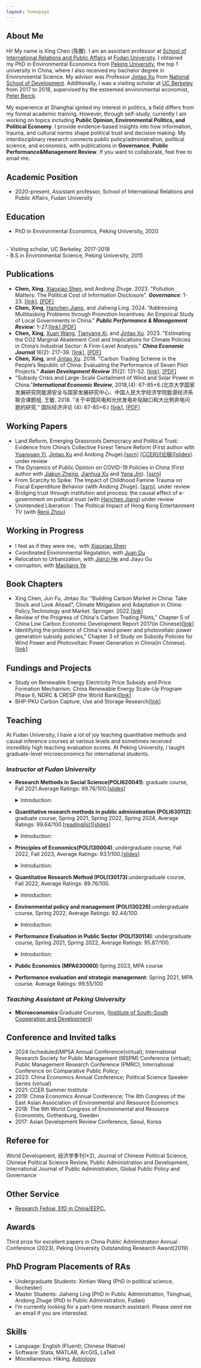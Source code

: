 ```yaml
---
layout: homepage
---
```


## About Me

Hi! My name is Xing Chen (陈醒). I am an assistant professor at [School of International Relations and Public Affairs](https://sirpa.fudan.edu.cn/) at [Fudan University](https://www.fudan.edu.cn/en/). I obtained my PhD in Environmental Economics from [Peking University](https://english.pku.edu.cn/), the top 1 university in China, where I also received my bachelor degree in Environmental Science. My advisor was Professor [Jintao Xu](https://en.nsd.pku.edu.cn/faculty/fulltime/x/239550.htm) from [National School of Development](https://en.nsd.pku.edu.cn/index.htm). Additionally, I was a visiting scholar at [UC Berkeley](https://are.berkeley.edu/) from 2017 to 2018, supervised by the esteemed environmental economist, [Peter Berck](https://are.berkeley.edu/users/peter-berck).

My experience at Shanghai ignited my interest in politics, a field differs from my formal academic training. However, through self-study, currently I am working on topics including **Public Opinion, Environmental Politics, and Political Economy**. I provide evidence-based insights into how information, trauma, and cultural norms shape political trust and decision making. My interdisciplinary research connects public policy/administration, political science, and economics, with publications in  **Governance**, **Public Performance&Management Review**. If you want to collaborate, feel free to email me.

## Academic Position
-  2020-present, Assistant professor, School of International Relations and Public Affairs, Fudan University
 
## Education
- PhD in Environmental Economics, Peking University, 2020
<br>
- Visiting scholar, UC Berkeley, 2017-2018
<br>
- B.S.in Environmental Science, Peking University, 2015


## Publications
- **Chen, Xing**, [Xiaoxiao Shen](https://xiaoxiaoshen.co/), and Andong Zhuge. 2023. "Pollution Matters: The Political Cost of Information Disclosure". ***Governance***: 1-23. [[link]](https://onlinelibrary.wiley.com/doi/10.1111/gove.12847), [[PDF]](https://www.dropbox.com/scl/fi/ioegdz93cav9s4qj3gatq/pollution_trust_governance.pdf?rlkey=txcla4ewh4f09sbqgmmesq3dl&dl=0)
- **Chen, Xing**, [Hanchen Jiang](http://schpa.uibe.edu.cn/szdw/xxjs/dpa/409af343e573423d9fecc98e39474c7e.htm), and Jiaheng Ling. 2024. “Addressing Multitasking Problems through Promotion Incentives: An Empirical Study of Local Governments in China.” ***Public Performance & Management Review***: 1–27.[[link]](https://www.tandfonline.com/doi/full/10.1080/15309576.2024.2302390),[[PDF]](https://www.dropbox.com/scl/fi/9nskogo75r9z4o62lx6sz/border_promotion_PPMR.pdf?rlkey=ie83bzz2kpf3v5jy68f1rlzsl&dl=0)
- **Chen, Xing**, [Xuan Wang](https://scholar.google.com/citations?user=WmLziy0AAAAJ&hl=en), [Tianyang Xi](https://www.xitianyang.com/), and [Jintao Xu](https://en.nsd.pku.edu.cn/faculty/fulltime/x/239550.htm). 2023. "Estimating the CO2 Marginal Abatement Cost and Implications for Climate Policies in China’s Industrial Sector: A Firm-Level Analysis." ***China Economic Journal*** 16(2): 217–39. [[link]](https://www.tandfonline.com/doi/abs/10.1080/17538963.2023.2244281), [[PDF]](https://www.dropbox.com/scl/fi/gr3vm1ktbbhjp03tt9elj/Estimating-the-CO2-marginal-abatement-cost-and-implications-for-climate-policies-in-China-s-industrial-sector-A-firm-level-analysis.pdf?rlkey=onayf0x48pwa3tymmfw2seom5&dl=0)
- **Chen, Xing**, and [Jintao Xu](https://en.nsd.pku.edu.cn/faculty/fulltime/x/239550.htm). 2018. "Carbon Trading Scheme in the People’s Republic of China: Evaluating the Performance of Seven Pilot Projects." ***Asian Development Review*** 35(2): 131–52. [[link]](https://direct.mit.edu/adev/article/35/2/131/9958/Carbon-Trading-Scheme-in-the-People-s-Republic-of), [[PDF]](https://www.dropbox.com/scl/fi/i9uh9jhm752v6jiooa93r/1.ADR.pdf?rlkey=zje9pc6y9tl5eqqq2pwmvwxe4&dl=0)
- "Subsidy Crisis and Large-Scale Curtailment of Wind and Solar Power in China."***International Economic Review***, 2018,(4): 67-85+6.(北京大学国家发展研究院能源安全与国家发展研究中心、中国人民大学经济学院能源经济系联合课题组, 王敏. 2018. “关于中国风电和光伏发电补贴缺口和大比例弃电问题的研究.” 国际经济评论 (4): 67-85+6.) [[link]](https://oversea.cnki.net/KCMS/detail/detail.aspx?dbcode=CJFD&dbname=CJFDLAST2018&filename=GJPP201804005&uniplatform=OVERSEA&v=MY23A1ckSLSZTyb5XPa4j7QkPXk3Y_fQJAJsdN2Jp5kwko9MWWXZVS7HRJIIzrBd), [[PDF]](https://www.dropbox.com/scl/fi/hrryf7cbds9y7ppkarfr2/2..pdf?rlkey=pl94l7x84ecwsjk6zj76z2clh&dl=0)

## Working Papers
- Land Reform, Emerging Grassroots Democracy and Political Trust: Evidence from China’s Collective Forest Tenure Reform (First author  with [Yuanyuan Yi](https://nsd.pku.edu.cn/szdw/yjyxl/y6/515466.htm#), [Jintao Xu](https://nsd.pku.edu.cn/szdw/qzjs/x/262188.htm) and Andong Zhuge).[[ssrn]](https://papers.ssrn.com/sol3/papers.cfm?abstract_id=4569967) [[CCER讨论稿]](https://nsd.pku.edu.cn/cbw/tlg1/tlg2023/532016.htm)[[slides]](https://www.dropbox.com/scl/fi/o7tx7fdd3x5c5ai8t8bb9/democracy.pdf?rlkey=qrj4w4arrqbkjodd9td8wq86d&dl=0). under review
- The Dynamics of Public Opinion on COVID-19 Policies in China
 (First author  with [Jiakun Zheng](https://scholar.google.com/citations?hl=zh-CN&user=c-6NWRcAAAAJ), [Jianhua Xu](https://www.ghd.pku.edu.cn/English/People/Faculty_fe5100f8d50a4875a92ad8991380a172/X_fe5100f8d50a4875a92ad8991380a172/XUjianhua/index.blk.htm) and [Yana Jin](http://scholar.pku.edu.cn/yjin/bio)). [[ssrn]](https://papers.ssrn.com/sol3/papers.cfm?abstract_id=4667162) 
- From Scarcity to Spike: The Impact of Childhood Famine Trauma on Fiscal Expenditure Behavior (with Andong Zhuge). [[ssrn]](https://papers.ssrn.com/sol3/papers.cfm?abstract_id=4646240). under review
- Bridging trust through institution and process: the causal effect of e-government on political trust (with [Hanchen Jiang](http://schpa.uibe.edu.cn/szdw/xxjs/dpa/409af343e573423d9fecc98e39474c7e.htm)).under review
- Unintended Liberation : The Political Impact of Hong Kong Entertainment TV (with [Renji Zhou](https://ii.umich.edu/ii/people/all/r/renjizh.html))
  
## Working in Progress
- I feel as if they were me，with [Xiaoxiao Shen](https://xiaoxiaoshen.co/)
- Coordinated Environmental Regulation, with [Juan Du](https://faculty.ecnu.edu.cn/_s35/dj2_23449/main.psp)
- Relocation to Urbanization, with [Jianzi He](https://igpp.fudan.edu.cn/igppen/e6/02/c20933a386562/page.htm) and Jiayu Gu
- corruption, with [Maoliang Ye](https://www.sustech.edu.cn/en/faculties/yemaoliang.html)
  
## Book Chapters
- Xing Chen, Jun Fu, Jintao Xu: "Building Carbon Market in China: Take Stock and Look Ahead", Climate Mitigation and Adaptation in China: Policy,Technology and Market.  Springer. 2022.[[link]](https://link.springer.com/book/10.1007/978-981-16-4310-1)
- Review of the Progress of China's Carbon Trading Pilots," Chapter 5 of China Low Carbon Economic Development Report 2017(in Chinese)[[link]](https://www.pishu.com.cn/skwx_ps/bookdetail?SiteID=14&ID=9313611)
- Identifying the problems of China's wind power and photovoltaic power generation subsidy policies," Chapter 3 of Study on Subsidy Policies for Wind Power and Photovoltaic Power Generation in China(in Chinese).[[link]](http://www.csspw.com.cn/booksdetail_15923_2075299_0.jhtml)


## Fundings and Projects
- Study on Renewable Energy Electricity Price Subsidy and Price Formation Mechanism. China Renewable Energy Scale-Up Program Phase II, NDRC & CRESP (the World Bank)[[link]](https://projects.worldbank.org/en/projects-operations/project-detail/P127033?lang=en)
- BHP-PKU Carbon Capture, Use and Storage Research[[link]](https://www.nsd.pku.edu.cn/ccus/ccus/project/271707.htm)


## Teaching
At Fudan University, I have a lot of joy teaching quantitative methods and causal inference courses at various levels and sometimes received incredibly high teaching evaluation scores. At Peking University, I taught graduate-level microeconomics for international students. 
### *Instructor at Fudan University*
- **Research Methods in Social Science(POLI620041)**: graduate course, Fall 2021 Average Ratings: 99.76/100.[[slides]](https://www.dropbox.com/scl/fo/v3s13hmyw4n4zntshz8lj/h?rlkey=e3he03k7m7b3hhcpzev13dgop&dl=0)
  <details><summary>Introduction:</summary>
  This course will prepare newly admitted graduate students for other quantitative analysis courses offered in the Politics/Public Administration department and elsewhere. Students will learn basic probability and statistics, as well as programming using Stata. Course is equivalent to intermediate econometrics, covering cross-sectional data analysis.
  </details>
- **Quantitative research methods in public administration (POLI630112)**: graduate course, Spring 2021, Spring 2022, Spring
2024, Average Ratings: 99.64/100.[[readinglist](https://www.dropbox.com/scl/fi/0niw72qcwv1hiib7byzrf/Method_reading_list.pdf?rlkey=ztn32vemmm39po2ggu9yojq1f&dl=0)][[slides]](https://www.dropbox.com/scl/fo/8zw2nzi5oc29eu37pu59i/h?rlkey=ygr5qgwlmpqlsj7a9kjy1c6a3&dl=0)
  <details><summary>Introduction:</summary>
  Graduate Course. An advanced course covering panel data analysis, as well as techniques for causal inference and empirical strategy, including Difference-in-difference(DID), instrumental variable method (IV), regression discontinuity design(RDD), and synthetic control methond (SCM). Using data from published journal articles, students will learn how to clean data, create graphs and tables, and conduct basic statistical analysis.
   </details>
- **Principles of Economics(POLI130004)**: undergraduate course, Fall 2022, Fall 2023, Average Ratings: 93.1/100.[[slides]](https://www.dropbox.com/scl/fo/4lr7infcxsp0vvcbgvrc3/h?rlkey=3qrszd8uhv2cd0j0guqcgwtt0&dl=0)
  <details><summary>Introduction:</summary>
   An introduction course to core concepts and theories of economics for newly admitted undergrads at Fudan.
   </details>
  
- **Quantitative Research Method (POLI130173)**:undergraduate course, Fall 2022, Average Ratings: 89.76/100.
    <details><summary>Introduction:</summary>
     An introduction course covering basic statistical analysis. 
   </details>
   
- **Environmental policy and management (POLI130226)**:undergraduate course, Spring 2022, Average Ratings: 92.44/100.
  <details><summary>Introduction:</summary>
   This course provides an overview of China's environmental governance since 2000. By introducing the microeconomic foundations of environmental policies, analyzing China's pollution control efforts, and examining the impacts of environmental regulation, this course aims to equip students with the knowledge about the policy design and implementation in addressing future environmental challenges.
   </details>
  
- **Performance Evaluation in Public Sector (POLI130114)**: undergraduate course, Spring 2021, Spring 2022, Average Ratings: 95.87/100.
  <details><summary>Introduction:</summary>
   An introductory course for causal inference and policy evaluation techniques in the context of China governance.
   </details>
- **Public Economics (MPA630060)**:Spring 2023, MPA course
- **Performance evaluation and strategic management**: Spring 2021, MPA course. Average Ratings: 99.55/100
   
### *Teaching Assistant at Peking University*
-  **Microeconomics**:Graduate Courses, ([Institute of South-South Cooperation and Development](https://cnisscad.pku.edu.cn/))

## Conference and Invited talks
- 2024:(scheduled)MPSA Annual Conference(virtual); International Research Society for Public Management (IRSPM) Conference (virtual); Public Management Research Conference (PMRC); International Conference on Comparative Public Policy;
- 2023: China Economics Annual Conference; Political Science Speaker Series (virtual)
- 2021: CCER Summer Institute
- 2019: China Economics Annual Conference; The 8th Congress of the East Asian Association of Environmental and Resource Economics
- 2018: The 6th World Congress of Environmental and Resource Economists, Gothenburg, Sweden
- 2017: Asian Development Review Conference, Seoul, Korea

## Referee for
World Development, 经济学季刊(*2), Journal of Chinese Political Science, Chinese Political Science Review, Public Administration and Development, International Journal of Public Administration, Global Public Policy and Governance

## Other Service
- [Research Fellow, EfD in China/EEPC.](https://www.efdinitiative.org/about-efd/people/chen-xing)
  
## Awards
Third prize for excellent papers in China Public Administration Annual Conference (2023), Peking University Outstanding Research Award(2019)


## PhD Program Placements of RAs
- Undergraduate Students: Xintian Wang (PhD in political science, Rochester) 
- Master Students: Jiaheng Ling (PhD in Public Administration, Tsinghua), Andong Zhuge (PhD in Public Administration, Fudan)
- I’m currently looking for a part-time research assistant. Please send me an email if you are interested.
  
## Skills
- Language: English (Fluent); Chinese (Native)
- Software: Stata, MATLAB, ArcGIS, LaTeX
- Miscellaneous: Hiking, [Astrology](https://www.dropbox.com/scl/fi/mwd6zrp249c8at016sbmx/astrology.pdf?rlkey=8o904od5jyw0dmm4r1sm0v5yn&dl=0)
